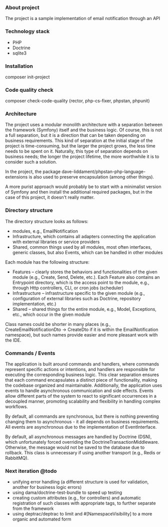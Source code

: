 ### About project
The project is a sample implementation of email notification through an API

### Technology stack
- PHP
- Doctrine
- sqlite3

### Installation

composer init-project

### Code quality check

composer check-code-quality (rector, php-cs-fixer, phpstan, phpunit)

### Architecture

The project uses a modular monolith architecture with a separation between the framework (Symfony) itself and the business logic.
Of course, this is not a full separation, but it is a direction that can be taken depending on business requirements.
This kind of separation at the initial stage of the project is time-consuming, but the larger the project grows, the less time needs to be spent on it.
Naturally, this type of separation depends on business needs; the longer the project lifetime, the more worthwhile it is to consider such a solution.

In the project, the package dave-liddament/phpstan-php-language-extensions is also used to preserve encapsulation (among other things).

A more purist approach would probably be to start with a minimalist version of Symfony and then install the additional required packages, but in the case of this project, it doesn't really matter.

### Directory structure

The directory structure looks as follows:

- modules, e.g., EmailNotification
- Infrastructure, which contains all adapters connecting the application with external libraries or service providers
- Shared, common things used by all modules, most often interfaces, generic classes, but also Events, which can be handled in other modules

Each module has the following structure:
- Features – clearly stores the behaviors and functionalities of the given module (e.g., Create, Send, Delete, etc.). Each Feature also contains an Entrypoint directory, which is the access point to the module, e.g., through Http controllers, CLI, or cron jobs (scheduler)
- Infrastructure – infrastructure specific to the given module (e.g., configuration of external libraries such as Doctrine, repository implementation, etc.)
- Shared – shared things for the entire module, e.g., Model, Exceptions, etc., which occur in the given module

Class names could be shorter in many places (e.g., CreateEmailNotificationDto -> CreateDto if it is within the EmailNotification namespace), but such names provide easier and more pleasant work with the IDE.

### Commands / Events

The application is built around commands and handlers, where commands represent specific actions or intentions,
and handlers are responsible for executing the corresponding business logic.
This clear separation ensures that each command encapsulates a distinct piece of functionality, making the codebase organized and maintainable.
Additionally, the application uses events to handle asynchronous communication and side effects.
Events allow different parts of the system to react to significant occurrences in a decoupled manner,
promoting scalability and flexibility in handling complex workflows.

By default, all commands are synchronous, but there is nothing preventing changing them to asynchronous - it all depends on business requirements.
All events are asynchronous due to the implementation of EventInterface.

By default, all asynchronous messages are handled by Doctrine (DSN), which unfortunately forced overriding the DoctrineTransactionMiddleware.
Otherwise, the message would not be saved to the database due to rollback.
This class is unnecessary if using another transport (e.g., Redis or RabbitMQ).

### Next iteration @todo

- unifying error handling (a different structure is used for validation, another for business logic errors)
- using dama/doctrine-test-bundle to speed up testing
- creating custom attributes (e.g., for controllers) and automatic registration of such classes with appropriate tags, to further separate from the framework
- using deptrac/deptrac to limit and #[NamespaceVisibility] to a more organic and automated form
